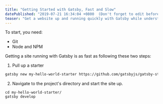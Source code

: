 ```yaml
---
title: "Getting Started with Gatsby, Fast and Slow"
datePublished: "2019-07-21 16:34:04 +0800  (Don't forget to edit before publishing!)"
teaser: "Get a website up and running quickly with Gatsby while understanding the concepts that make it tick"
---
```



To start, you need:
- Git
- Node and NPM

Getting a site running with Gatsby is as fast as following these two steps:

1. Pull up a starter

```bash
gatsby new my-hello-world-starter https://github.com/gatsbyjs/gatsby-starter-hello-world
```

2. Navigate to the project's directory and start the site up.

```bash{2}
cd my-hello-world-starter/
gatsby develop
```

<!--
    Setting up `gatsby-source-filesystem` allows you to query file nodes through GraphQL. It adds these fields:
        - allFile
        - directory
        - file
-->
<!--
    Doing a GraphQL query in a page
-->
<!--
Source plugins pull data from a data source into the Gatsby data system.
Transformer plugins transform this raw data into something more usable
-->
<!--
-->
